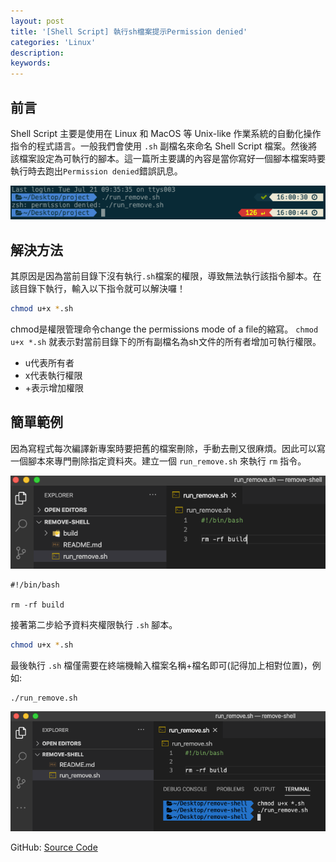 ```yaml
---
layout: post
title: '[Shell Script] 執行sh檔案提示Permission denied'
categories: 'Linux'
description: 
keywords:
---
```


## 前言
Shell Script 主要是使用在 Linux 和 MacOS 等 Unix-like 作業系統的自動化操作指令的程式語言。一般我們會使用 `.sh` 副檔名來命名 Shell Script 檔案。然後將該檔案設定為可執行的腳本。這一篇所主要講的內容是當你寫好一個腳本檔案時要執行時去跑出`Permission denied`錯誤訊息。

![](/images/posts/linux/2020/img1090721-03.png)
## 解決方法
其原因是因為當前目錄下沒有執行`.sh`檔案的權限，導致無法執行該指令腳本。在該目錄下執行，輸入以下指令就可以解決囉！


```sh
chmod u+x *.sh
```

chmod是權限管理命令change the permissions mode of a file的縮寫。 `chmod u+x *.sh` 就表示對當前目錄下的所有副檔名為sh文件的所有者增加可執行權限。

- u代表所有者
- x代表執行權限
- +表示增加權限

## 簡單範例
因為寫程式每次編譯新專案時要把舊的檔案刪除，手動去刪又很麻煩。因此可以寫一個腳本來專門刪除指定資料夾。建立一個 `run_remove.sh` 來執行 `rm` 指令。

![](/images/posts/linux/2020/img1090721-01.png)

```
#!/bin/bash

rm -rf build
```

接著第二步給予資料夾權限執行 `.sh` 腳本。

```sh
chmod u+x *.sh
```

最後執行 `.sh` 檔僅需要在終端機輸入檔案名稱+檔名即可(記得加上相對位置)，例如:

```
./run_remove.sh      
```

![](/images/posts/linux/2020/img1090721-02.png)

GitHub: [Source Code](https://github.com/1010code/remove-shell)

